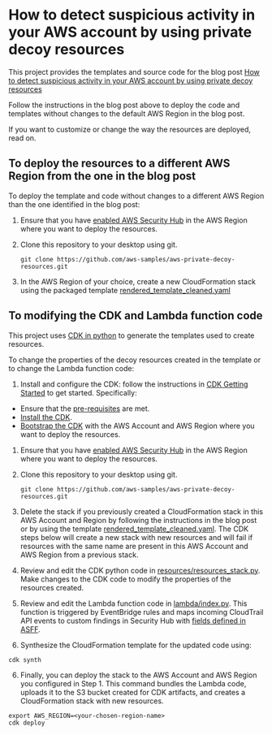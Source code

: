 # How to detect suspicious activity in your AWS account by using private decoy resources

This project provides the templates and source code for the blog post [How to detect suspicious activity in your AWS account by using private decoy resources](https://aws.amazon.com/blogs/security/)

Follow the instructions in the blog post above to deploy the code and templates without changes to the default AWS Region in the blog post.

If you want to customize or change the way the resources are deployed, read on.

## To deploy the resources to a different AWS Region from the one in the blog post
To deploy the template and code without changes to a different AWS Region than the one identified in the blog post:

1. Ensure that you have [enabled AWS Security Hub](https://docs.aws.amazon.com/securityhub/latest/userguide/securityhub-enable.html#securityhub-enable-console) in the AWS Region where you want to deploy the resources.

1. Clone this repository to your desktop using git.
    ```
    git clone https://github.com/aws-samples/aws-private-decoy-resources.git
    ```

2. In the AWS Region of your choice, create a new CloudFormation stack using the packaged template [rendered_template_cleaned.yaml](rendered_template_cleaned.yaml)

## To modifying the CDK and Lambda function code
This project uses [CDK in python](https://docs.aws.amazon.com/cdk/v2/guide/work-with-cdk-python.html) to generate the templates used to create resources.

To change the properties of the decoy resources created in the template or to change the Lambda function code:

1. Install and configure the CDK: follow the instructions in [CDK Getting Started](https://docs.aws.amazon.com/cdk/v2/guide/getting_started.html) to get started. Specifically:
  - Ensure that the [pre-requisites](https://docs.aws.amazon.com/cdk/v2/guide/getting_started.html#getting_started_prerequisites) are met.
  - [Install the CDK](https://docs.aws.amazon.com/cdk/v2/guide/getting_started.html#getting_started_install).
  - [Bootstrap the CDK](https://docs.aws.amazon.com/cdk/v2/guide/getting_started.html#getting_started_bootstrap) with the AWS Account and AWS Region where you want to deploy the resources.

1. Ensure that you have [enabled AWS Security Hub](https://docs.aws.amazon.com/securityhub/latest/userguide/securityhub-enable.html#securityhub-enable-console) in the AWS Region where you want to deploy the resources.


2. Clone this repository to your desktop using git.
    ```
    git clone https://github.com/aws-samples/aws-private-decoy-resources.git
    ```

3. Delete the stack if you previously created a CloudFormation stack in this AWS Account and Region by following the instructions in the blog post or by using the template [rendered_template_cleaned.yaml](rendered_template_cleaned.yaml). The CDK steps below will create a new stack with new resources and will fail if resources with the same name are present in this AWS Account and AWS Region from a previous stack.


3. Review and edit the CDK python code in [resources/resources_stack.py](resources/resources_stack.py). Make changes to the CDK code to modify the properties of the resources created.


4. Review and edit the Lambda function code in [lambda/index.py](lambda/index.py). This function is triggered by EventBridge rules and maps incoming CloudTrail API events to custom findings in Security Hub with [fields defined in ASFF](https://docs.aws.amazon.com/securityhub/latest/userguide/securityhub-findings-format.html).

5. Synthesize the CloudFormation template for the updated code using:

  ```
  cdk synth
  ```

6. Finally, you can deploy the stack to the AWS Account and AWS Region you configured in Step 1. This command bundles the Lambda code, uploads it to the S3 bucket created for CDK artifacts, and creates a CloudFormation stack with new resources.

  ```
  export AWS_REGION=<your-chosen-region-name>
  cdk deploy
  ```
